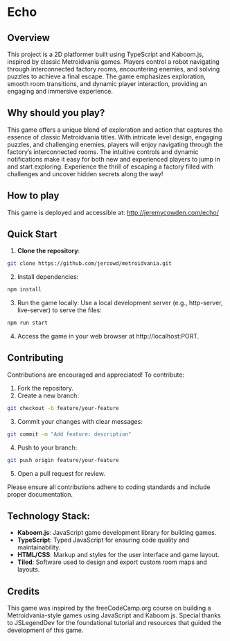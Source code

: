 # Echo

## Overview

This project is a 2D platformer built using TypeScript and Kaboom.js, inspired by classic Metroidvania games. Players control a robot navigating through interconnected factory rooms, encountering enemies, and solving puzzles to achieve a final escape. The game emphasizes exploration, smooth room transitions, and dynamic player interaction, providing an engaging and immersive experience.

## Why should you play?

This game offers a unique blend of exploration and action that captures the essence of classic Metroidvania titles. With intricate level design, engaging puzzles, and challenging enemies, players will enjoy navigating through the factory’s interconnected rooms. The intuitive controls and dynamic notifications make it easy for both new and experienced players to jump in and start exploring. Experience the thrill of escaping a factory filled with challenges and uncover hidden secrets along the way!

## How to play

This game is deployed and accessible at:
http://jeremycowden.com/echo/

## Quick Start

1. **Clone the repository**:
  ```bash
  git clone https://github.com/jercowd/metroidvania.git
  ```
2. Install dependencies:
  ```bash
  npm install
  ```
3. Run the game locally: Use a local development server (e.g., http-server, live-server) to serve the files:
  ```bash
  npm run start
  ```
4. Access the game in your web browser at http://localhost:PORT.

## Contributing

Contributions are encouraged and appreciated! To contribute:

1. Fork the repository.
2. Create a new branch:
  ```bash
  git checkout -b feature/your-feature
  ```

3. Commit your changes with clear messages:
  ```bash
  git commit -m "Add feature: description"
  ```

4. Push to your branch:
  ```bash
  git push origin feature/your-feature
  ```

5. Open a pull request for review.

Please ensure all contributions adhere to coding standards and include proper documentation.

## Technology Stack:

- **Kaboom.js**: JavaScript game development library for building games.
- **TypeScript**: Typed JavaScript for ensuring code quality and maintainability.
- **HTML/CSS**: Markup and styles for the user interface and game layout.
- **Tiled**: Software used to design and export custom room maps and layouts.

## Credits

This game was inspired by the freeCodeCamp.org course on building a Metroidvania-style games using JavaScript and Kaboom.js. Special thanks to JSLegendDev for the foundational tutorial and resources that guided the development of this game.
